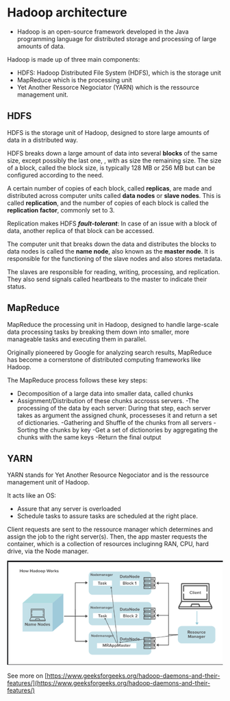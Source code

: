 # Hadoop architecture
- Hadoop is an open-source framework developed in the Java programming language for distributed storage and processing of large amounts of data.

Hadoop is made up of three main components:

- HDFS: Hadoop Distributed File System (HDFS), which is the storage unit
- MapReduce which is the processing unit
- Yet Another Ressorce Negociator (YARN) which is the ressource management unit.

## HDFS

HDFS is the storage unit of Hadoop, designed to store large amounts of data in a distributed way.

HDFS breaks down a large amount of data into several **blocks** of the same size, except possibly the last one, , with as size the remaining size. The size of a block, called the block size, is typically 128 MB or 256 MB but can be configured according to the need.

A certain number of copies of each block, called **replicas**, are made and distributed across computer units called **data nodes** or **slave nodes**. This is called **replication**, and the number of copies of each block is called the **replication factor**, commonly set to 3.

Replication makes HDFS ***fault-tolerant***: In case of an issue with a block of data, another replica of that block can be accessed.

The computer unit that breaks down the data and distributes the blocks to data nodes is called the **name node**, also known as the **master node**. It is responsible for the functioning of the slave nodes and also stores metadata.

The slaves are responsible for reading, writing, processing, and replication. They also send signals called heartbeats to the master to indicate their status.


## MapReduce

MapReduce the processing unit in Hadoop, designed to handle large-scale data processing tasks by breaking them down into smaller, more manageable tasks and executing them in parallel.

Originally pioneered by Google for analyzing search results, MapReduce has become a cornerstone of distributed computing frameworks like Hadoop.

The MapReduce process follows these key steps:


- Decomposition of a large data into smaller data, called chunks
- Assignment/Distribution of these chunks accrosss servers.
-The processing of the data by each server: During that step, each server takes as argument the assigned chunk, processeses it and return a set of dictionaries.
-Gathering and Shuffle of the chunks from all servers
-Sorting the chunks by key
-Get a set of dictionories by aggregating the chunks with the same keys
-Return the final output

## YARN

YARN stands for Yet Another Resource Negociator and is the ressource management unit of Hadoop.

It acts like an OS:

- Assure that any server is overloaded
- Schedule tasks to assure tasks are scheduled at the right place.

Client requests are sent to the ressource manager which determines and assign the job to the right server(s). Then, the app master requests the container, which is a collection of resources incluginng RAN, CPU, hard drive, via the Node manager.

![alt text](image.png)

See more on [https://www.geeksforgeeks.org/hadoop-daemons-and-their-features/](https://www.geeksforgeeks.org/hadoop-daemons-and-their-features/)


